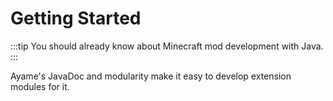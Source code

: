 # Getting Started
:::tip
You should already know about Minecraft mod development with Java.
:::

Ayame's JavaDoc and modularity make it easy to develop extension modules for it.
